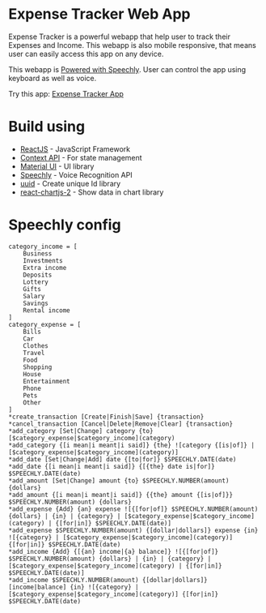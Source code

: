 # Expense Tracker Web App

Expense Tracker is a powerful webapp that help user to track
their Expenses and Income. This webapp is also mobile responsive,
that means user can easily access this app on any device.

This webapp is [Powered with Speechly](https://www.speechly.com/).
User can control the app using keyboard as well as voice.

Try this app: [Expense Tracker App](https://expense-tracker-made-with-speechly.netlify.app/)

# Build using
- [ReactJS](https://reactjs.org/) - JavaScript Framework
- [Context API](https://reactjs.org/docs/context.html) - For state management
- [Material UI](https://material-ui.com/) - UI library
- [Speechly](https://www.speechly.com/) - Voice Recognition API
- [uuid](https://www.npmjs.com/package/uuid) - Create unique Id library
- [react-chartjs-2](https://www.npmjs.com/package/react-chartjs-2) - Show data in chart library

# Speechly config

```
category_income = [
    Business
    Investments
    Extra income
    Deposits
    Lottery
    Gifts
    Salary
    Savings
    Rental income
]
category_expense = [
    Bills
    Car
    Clothes
    Travel
    Food
    Shopping
    House
    Entertainment
    Phone
    Pets
    Other
]
*create_transaction [Create|Finish|Save] {transaction}
*cancel_transaction [Cancel|Delete|Remove|Clear] {transaction}
*add_category [Set|Change] category {to} [$category_expense|$category_income](category)
*add_category {[i mean|i meant|i said]} {the} ![category {[is|of]} | [$category_expense|$category_income](category)]
*add_date [Set|Change|Add] date {[to|for]} $SPEECHLY.DATE(date)
*add_date {[i mean|i meant|i said]} {[{the} date is|for]} $SPEECHLY.DATE(date)
*add_amount [Set|Change] amount {to} $SPEECHLY.NUMBER(amount) {dollars}
*add_amount {[i mean|i meant|i said]} {{the} amount {[is|of]}} $SPEECHLY.NUMBER(amount) {dollars}
*add_expense {Add} {an} expense ![{[for|of]} $SPEECHLY.NUMBER(amount) {dollars} | {in} | {category} | [$category_expense|$category_income](category) | {[for|in]} $SPEECHLY.DATE(date)]
*add_expense $SPEECHLY.NUMBER(amount) {[dollar|dollars]} expense {in} ![{category} | [$category_expense|$category_income](category)] {[for|in]} $SPEECHLY.DATE(date)
*add_income {Add} {[{an} income|{a} balance]} ![{[for|of]} $SPEECHLY.NUMBER(amount) {dollars} | {in} | {category} | [$category_expense|$category_income](category) | {[for|in]} $SPEECHLY.DATE(date)]
*add_income $SPEECHLY.NUMBER(amount) {[dollar|dollars]} [income|balance] {in} ![{category} | [$category_expense|$category_income](category)] {[for|in]} $SPEECHLY.DATE(date)
```
